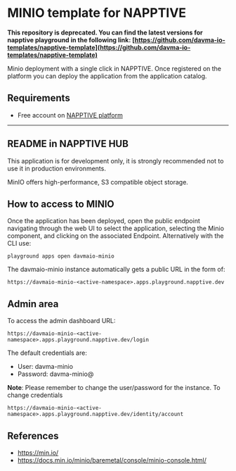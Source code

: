 # MINIO template for NAPPTIVE

__This repository is deprecated. You can find the latest versions for napptive playground in the following link: [https://github.com/davma-io-templates/napptive-template](https://github.com/davma-io-templates/napptive-template)__

Minio deployment with a single click in NAPPTIVE. Once registered on the platform you can deploy the application from the application catalog.

## Requirements

 - Free account on [NAPPTIVE platform](https://napptive.com/)


---


## README in NAPPTIVE HUB

This application is for development only, it is strongly recommended not to use it in production environments.

MinIO offers high-performance, S3 compatible object storage.

## How to access to MINIO

Once the application has been deployed, open the public endpoint navigating through the web UI to select the application, selecting the Minio component, and clicking on the associated Endpoint. Alternatively with the CLI use:

```
playground apps open davmaio-minio
```

The davmaio-minio instance automatically gets a public URL in the form of:

```
https://davmaio-minio-<active-namespace>.apps.playground.napptive.dev
```

## Admin area

To access the admin dashboard  URL:

```
https://davmaio-minio-<active-namespace>.apps.playground.napptive.dev/login
```

The default credentials are:

* User: davma-minio
* Password: davma-minio@

**Note**: Please remember to change the user/password for the instance.
To change credentials
```
https://davmaio-minio-<active-namespace>.apps.playground.napptive.dev/identity/account
```

## References
* https://min.io/
* https://docs.min.io/minio/baremetal/console/minio-console.html/